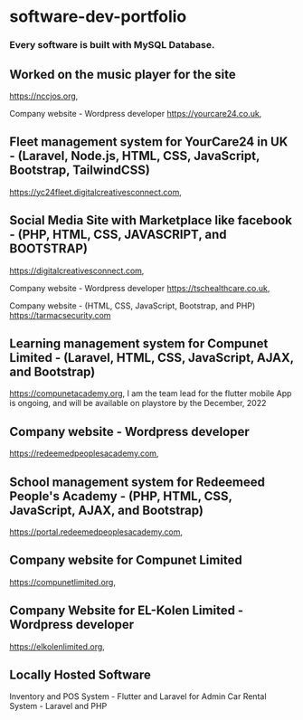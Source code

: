 # software-dev-portfolio

### Every software is built with MySQL Database.

## Worked on the music player for the site
https://nccjos.org, 

Company website - Wordpress developer
https://yourcare24.co.uk, 

## Fleet management system for YourCare24 in UK - (Laravel, Node.js, HTML, CSS, JavaScript, Bootstrap, TailwindCSS)
https://yc24fleet.digitalcreativesconnect.com, 

## Social Media Site with Marketplace like facebook - (PHP, HTML, CSS, JAVASCRIPT, and BOOTSTRAP)
https://digitalcreativesconnect.com, 

Company website - Wordpress developer
https://tschealthcare.co.uk, 

Company website - (HTML, CSS, JavaScript, Bootstrap, and PHP)
https://tarmacsecurity.com

## Learning management system for Compunet Limited - (Laravel, HTML, CSS, JavaScript, AJAX, and Bootstrap)
https://compunetacademy.org, 
I am the team lead for the flutter mobile App is ongoing, and will be available on playstore by the December, 2022 

## Company website - Wordpress developer
https://redeemedpeoplesacademy.com,

## School management system for Redeemeed People's Academy - (PHP, HTML, CSS, JavaScript, AJAX, and Bootstrap)
https://portal.redeemedpeoplesacademy.com,

## Company website for Compunet Limited 
https://compunetlimited.org, 

## Company Website for EL-Kolen Limited - Wordpress developer 
https://elkolenlimited.org,

## Locally Hosted Software
Inventory and POS System - Flutter and Laravel for Admin
Car Rental System - Laravel and PHP
